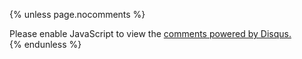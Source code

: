 {% unless page.nocomments %}
<div class="page-blank">
    <div id="disqus_thread"></div>
    <script type="text/javascript">
        var disqus_shortname = 'matiasblog';
        var disqus_identifier = window.location.pathname;
        (function() {
            var dsq = document.createElement('script'); dsq.type = 'text/javascript'; dsq.async = true;
            dsq.src = '//' + disqus_shortname + '.disqus.com/embed.js';
            (document.getElementsByTagName('head')[0] || document.getElementsByTagName('body')[0]).appendChild(dsq);
        })();
    </script>
    <noscript>
        Please enable JavaScript to view the <a href="https://disqus.com/?ref_noscript">comments powered by Disqus.</a>
    </noscript>
</div>
{% endunless %}

